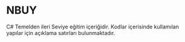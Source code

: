 # NBUY
C# Temelden ileri Seviye eğitim içeriğidir. Kodlar içerisinde kullamılan yapılar için açıklama satırları bulunmaktadır.

